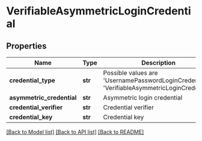 # VerifiableAsymmetricLoginCredential

## Properties
Name | Type | Description | Notes
------------ | ------------- | ------------- | -------------
**credential_type** | **str** | Possible values are &#x27;UsernamePasswordLoginCredential&#x27;, &#x27;VerifiableAsymmetricLoginCredential&#x27;. | 
**asymmetric_credential** | **str** | Asymmetric login credential | [optional] 
**credential_verifier** | **str** | Credential verifier | [optional] 
**credential_key** | **str** | Credential key | [optional] 

[[Back to Model list]](../README.md#documentation-for-models) [[Back to API list]](../README.md#documentation-for-api-endpoints) [[Back to README]](../README.md)

